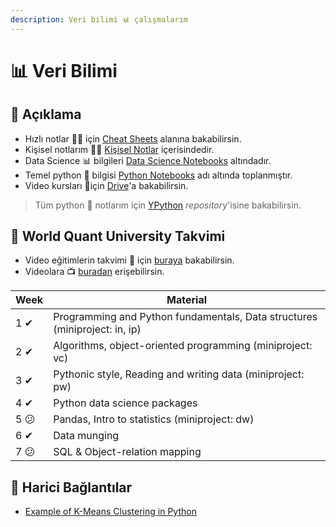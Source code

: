 ```yaml
---
description: Veri bilimi 📊 çalışmalarım
---
```


# 📊 Veri Bilimi

## 🗽 Açıklama

- Hızlı notlar 🏃‍♂️ için [Cheat Sheets](Cheat%20Sheets) alanına bakabilirsin.
- Kişisel notlarım 👨‍🏫 [Kişisel Notlar](Ki%C5%9Fisel%20Notlar) içerisindedir.
- Data Science 📊 bilgileri [Data Science Notebooks](Data%20Science%20Notebooks) altındadır.
- Temel python 🐍 bilgisi [Python Notebooks](Python%20Notebooks) adı altında toplanmıştır.
- Video kursları 🎦için [Drive](https://drive.google.com/open?id=1IhifsrBR4besfTnOIw-iSbsOTTsUgy7A)'a bakabilirsin.

> Tüm python 🐍 notlarım için [YPython](https://github.com/yedhrab/YPython) _repository_'isine bakabilirsin.

## 🏫 World Quant University Takvimi

- Video eğitimlerin takvimi 📅 için [buraya](res%5CDS%20Module%20Schedule.pdf) bakabilirsin.
- Videolara 📺 [buradan](https://drive.google.com/open?id=1Y7tfAhXWvdrdzg6uD00T3ZpzStnCjGIB) erişebilirsin.

| Week | Material                                                                   |
| ---- | -------------------------------------------------------------------------- |
| 1 ✔  | Programming and Python fundamentals, Data structures (miniproject: in, ip) |
| 2 ✔  | Algorithms, object-oriented programming (miniproject: vc)                  |
| 3 ✔  | Pythonic style, Reading and writing data (miniproject: pw)                 |
| 4 ✔  | Python data science packages                                               |
| 5 😕 | Pandas, Intro to statistics (miniproject: dw)                              |
| 6 ✔  | Data munging                                                               |
| 7 😕 | SQL & Object-relation mapping                                              |

## 🔗 Harici Bağlantılar

- [Example of K-Means Clustering in Python](https://datatofish.com/k-means-clustering-python/)
